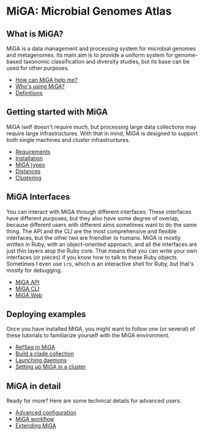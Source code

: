 # MiGA: Microbial Genomes Atlas

## What is MiGA?

MiGA is a data management and processing system for microbial genomes and
metagenomes. Its main aim is to provide a uniform system for genome-based
taxonomic classification and diversity studies, but its base can be used for
other purposes.

* [How can MiGA help me?](part1/pitch.md)
* [Who's using MiGA?](part1/use-cases.md)
* [Definitions](glossary.md)

## Getting started with MiGA

MiGA iself doesn't require much, but processing large data collections may
require large infrastructures. With that in mind, MiGA is designed to support
both single machines and cluster infrastructures.

* [Requirements](part2/requirements)
* [Installation](part2/installation)
* [MiGA types](part2/types)
* [Distances](part2/distances)
* [Clustering](part2/clustering)

## MiGA Interfaces

You can interact with MiGA through different interfaces. These interfaces have
different purposes, but they also have some degree of overlap, because different
users with different aims sometimes want to do the same thing. The API and the
CLI are the most comprehensive and flexible interfaces, but the other two are
friendlier to humans. MiGA is mostly written in Ruby, with an object-oriented
approach, and all the interfaces are just thin layers atop the Ruby core. That
means that you can write your own interfaces \(or pieces\) if you know how to
talk to these Ruby objects. Sometimes I even use `irb`, which is an interactive
shell for Ruby, but that's mostly for debugging.

* [MiGA API](part3/API)
* [MiGA CLI](part3/CLI)
* [MiGA Web](part3/Web)

## Deploying examples

Once you have installed MiGA, you might want to follow one (or several) of these
tutorials to familiarize yourself with the MiGA environment.

* [RefSeq in MiGA](part4/deploy-refseq)
* [Build a clade collection](part4/deploy-clade)
* [Launching daemons](part4/daemons)
* [Setting up MiGA in a cluster](part4/cluster)

## MiGA in detail

Ready for more? Here are some technical details for advanced users.

* [Advanced configuration](part5/advanced-configuration)
* [MiGA workflow](part5/workflow)
* [Extending MiGA](part5/extending)

